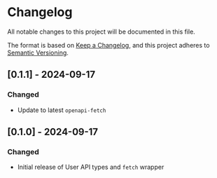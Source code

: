 # Changelog

All notable changes to this project will be documented in this file.

The format is based on [Keep a Changelog](https://keepachangelog.com/en/1.1.0/),
and this project adheres to [Semantic Versioning](https://semver.org/spec/v2.0.0.html).

## [0.1.1] - 2024-09-17

### Changed

- Update to latest `openapi-fetch`

## [0.1.0] - 2024-09-17

### Changed

- Initial release of User API types and `fetch` wrapper
